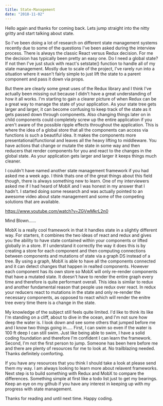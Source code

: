 ```yaml
---
title: State-Management
date: "2018-11-02"
---
```

Hello again and thanks for coming back. Lets jump straight into the nitty gritty and start talking about state.

So I've been doing a lot of research on different state management systems recently due to some of the questions I've been asked during the interview process. There is always the classic React versus Redux decision. For me the decision has typically been pretty an easy one. Do I need a global state? If not then I've just stuck with react's setstate() function to handle all of my state management. Mostly due to scale of the project, I've rarely run into a situation where it wasn't fairly simple to just lift the state to a parent component and pass it down via props.

But there are clearly some great uses of the Redux library and I think I've actually been missing out because I didn't have a great understanding of how it all works. I'm starting to gain a clearer picture of when Redux can be a great way to manage the state of your application. As your state tree gets larger and larger, it can become confusing to keep track of the state as it gets passed down through components. Also changing things later on in child components could completely screw up the entire application if you aren't aware of the possible ripple effects throughout the application. This is where the idea of a global store that all the components can access via functions is such a beautiful idea. It makes the components more presentational/functional and leaves all the heavy lifting to middleware. You have actions that change or mutate the state in some way and then reducers that render components for you and react to the changes in the global state. As your application gets larger and larger it keeps things much cleaner. 

I couldn't have named another state management framework if you had asked me a week ago. I think thats one of the great things about this field though, there is always something new to learn. One of my interviewers asked me if I had heard of MobX and I was honest in my answer that I hadn't. I started doing some research and was actually pointed to an awesome video about state management and some of the competing solutions that are available.

https://www.youtube.com/watch?v=ZGVwMkrL2n0

Mind Blown......

MobX is a really cool framework in that it handles state in a slightly different way. For starters, it combines the two ideas of react and redux and gives you the ability to have state contained within your components or lifted globally in a store. If I understand it correctly the way it does this is by creating a store for each component and then computing connections between components and mutations of state via a graph DS instead of a tree. By using a graph, MobX is able to have all the components connected and it can detect changes that happen in realted components. However each component has its own store so MobX will only re-render components that have a mutated state. It doesn't have to render the entire graph every time and therefore is quite performant overall. This idea is similar to redux and another fundamental reason that people use redux over react. In redux your reducers react to mutations in the state and only re-render the necessary components, as opposed to react which will render the enitre tree every time there is a change in the state.

My knowledge of the subject still feels quite limited. I'd like to think its like I'm standing on a cliff, about to dive in the ocean, and I'm not sure how deep the water is. I look down and see some others that jumped before me and I know two things going in..... First, I can swim so even if the water is 100 ft deep I can still swim. Just like being able to swim, I have a solid coding foundation and therefore I'm confident I can learn the framework. Second, I'm not the first person to jump. Someone has been here before me and there are plenty of resources for me to look at. No trailblazing needed. Thanks definitely comforting.

If you have any resources that you think I should take a look at please send them my way. I am always looking to learn more about relavent frameworks. Next step is to build something with Redux and MobX to compare the differences. Something simple at first like a todo list just to get my bearings. Keep an eye on my github if you have any interest in keeping up with my progress with state management.

Thanks for reading and until next time. Happy coding.